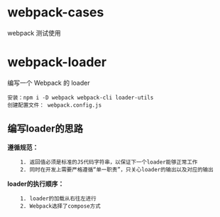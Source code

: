 <!--
 * @Author: liujian
 * @Date: 2021-03-24 16:43:36
 * @Description: file content
 * @LastEditors: liujian
 * @LastEditTime: 2021-03-31 15:15:08
-->
# webpack-cases
webpack 测试使用

# webpack-loader
编写一个 Webpack 的 loader
```
安装：npm i -D webpack webpack-cli loader-utils
创建配置文件： webpack.config.js
```

## 编写loader的思路
**遵循规范：**  

        1. 返回值必须是标准的JS代码字符串，以保证下一个loader能够正常工作
        2. 同时在开发上需要严格遵循“单一职责”，只关心loader的输出以及对应的输出
**loader的执行顺序：**  

        1. loader的加载从右往左进行
        2. Webpack选择了compose方式


